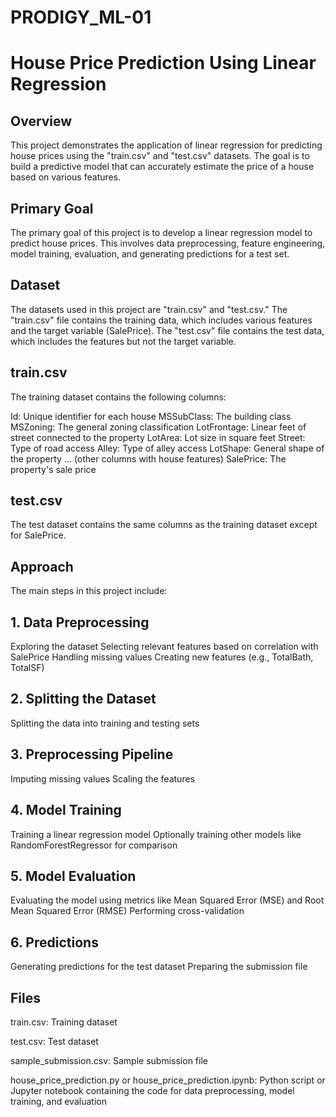 # PRODIGY_ML-01
# House Price Prediction Using Linear Regression
## Overview
This project demonstrates the application of linear regression for predicting house prices using the "train.csv" and "test.csv" datasets. The goal is to build a predictive model that can accurately estimate the price of a house based on various features.

## Primary Goal
The primary goal of this project is to develop a linear regression model to predict house prices. This involves data preprocessing, feature engineering, model training, evaluation, and generating predictions for a test set.

## Dataset
The datasets used in this project are "train.csv" and "test.csv." The "train.csv" file contains the training data, which includes various features and the target variable (SalePrice). The "test.csv" file contains the test data, which includes the features but not the target variable.

## train.csv
The training dataset contains the following columns:

Id: Unique identifier for each house
MSSubClass: The building class
MSZoning: The general zoning classification
LotFrontage: Linear feet of street connected to the property
LotArea: Lot size in square feet
Street: Type of road access
Alley: Type of alley access
LotShape: General shape of the property
... (other columns with house features)
SalePrice: The property's sale price
## test.csv
The test dataset contains the same columns as the training dataset except for SalePrice.

## Approach
The main steps in this project include:

## 1. Data Preprocessing
Exploring the dataset
Selecting relevant features based on correlation with SalePrice
Handling missing values
Creating new features (e.g., TotalBath, TotalSF)
## 2. Splitting the Dataset
Splitting the data into training and testing sets
## 3. Preprocessing Pipeline
Imputing missing values
Scaling the features
## 4. Model Training
Training a linear regression model
Optionally training other models like RandomForestRegressor for comparison
## 5. Model Evaluation
Evaluating the model using metrics like Mean Squared Error (MSE) and Root Mean Squared Error (RMSE)
Performing cross-validation
## 6. Predictions
Generating predictions for the test dataset
Preparing the submission file
## Files
train.csv: Training dataset

test.csv: Test dataset

sample_submission.csv: Sample submission file

house_price_prediction.py or house_price_prediction.ipynb: Python script or Jupyter notebook
containing the code for data preprocessing, model training, and evaluation
